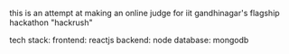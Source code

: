 this is an attempt at making an online judge for iit gandhinagar's flagship hackathon "hackrush"

tech stack: 
frontend: reactjs
backend: node
database: mongodb
